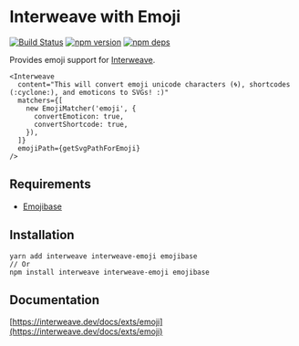 # Interweave with Emoji

[![Build Status](https://github.com/milesj/interweave/workflows/Build/badge.svg)](https://github.com/milesj/interweave/actions?query=branch%3Amaster)
[![npm version](https://badge.fury.io/js/interweave-emoji.svg)](https://www.npmjs.com/package/interweave-emoji)
[![npm deps](https://david-dm.org/milesj/interweave.svg?path=packages/emoji)](https://www.npmjs.com/package/interweave-emoji)

Provides emoji support for [Interweave](https://github.com/milesj/interweave).

```tsx
<Interweave
  content="This will convert emoji unicode characters (🌀), shortcodes (:cyclone:), and emoticons to SVGs! :)"
  matchers={[
    new EmojiMatcher('emoji', {
      convertEmoticon: true,
      convertShortcode: true,
    }),
  ]}
  emojiPath={getSvgPathForEmoji}
/>
```

## Requirements

- [Emojibase](https://emojibase.dev)

## Installation

```
yarn add interweave interweave-emoji emojibase
// Or
npm install interweave interweave-emoji emojibase
```

## Documentation

[https://interweave.dev/docs/exts/emoji](https://interweave.dev/docs/exts/emoji)
